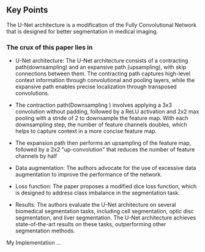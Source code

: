## Key Points 

The U-Net architecture is a modification of the Fully Convolutional Network that is designed for better segmentation in medical imaging. 

### The crux of this paper lies in 
* U-Net architecture: The U-Net architecture consists of a contracting path(downsampling) and an expansive path (upsampling), with skip connections between them. The contracting path captures high-level context information through convolutional and pooling layers, while the expansive path enables precise localization through transposed convolutions.

* The contraction path(Downsampling ) involves applying a 3x3 convolution without padding, followed by a ReLU activation and 2x2 max pooling with a stride 
of 2 to downsample the feature map. With each downsampling step, the number of feature channels doubles, which helps to capture context in a more concise feature map.

* The expansion path then performs an upsampling of the feature map, followed by a 2x2 "up-convolution" that reduces the number of feature channels by half

* Data augmentation: The authors advocate for the use of excessive data augmentation to improve the performance of the network. 

* Loss function: The paper proposes a modified dice loss function, which is designed to address class imbalance in the segmentation task.

* Results: The authors evaluate the U-Net architecture on several biomedical segmentation tasks, including cell segmentation, optic disc segmentation, and liver segmentation. The U-Net architecture achieves state-of-the-art results on these tasks, outperforming other segmentation methods.

My Implementation ...

